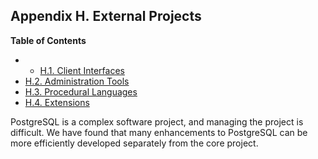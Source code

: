 ## Appendix H. External Projects

**Table of Contents**

  * *   [H.1. Client Interfaces](external-interfaces)
  * [H.2. Administration Tools](external-admin-tools)
  * [H.3. Procedural Languages](external-pl)
  * [H.4. Extensions](external-extensions)

PostgreSQL is a complex software project, and managing the project is difficult. We have found that many enhancements to PostgreSQL can be more efficiently developed separately from the core project.